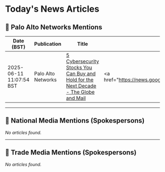 # Today's News Articles

## 📌 Palo Alto Networks Mentions

| Date (BST) | Publication | Title | Summary |
|------------|-------------|-------|---------|
| 2025-06-11 11:07:54 BST | Palo Alto Networks | [5 Cybersecurity Stocks You Can Buy and Hold for the Next Decade - The Globe and Mail](https://news.google.com/rss/articles/CBMi5AFBVV95cUxQNzU3Qkg4QjVQbGVuUjZuLXpMVHFpUXZuZWw1UE1xejRJVU5XV3BmQlpyWXNXRGRzaHJKeHdXaEtDbE1ZeWhiYkdvREFRUXV0SFRjSl9kWnZZamtYT0NOajhCQ1Fqdkp6Ykx4SGNhRnZoU0VPZUpLM2JvdkpYeEwzSC1nYkdleDVFMmJJRm9WSUd2WElpaldJZzFhUkxyeW5heWVWcHI3TGdhWjhHNllUaG1WM2hUcDVRRzRQZFlNZXp3azhmREprbGRuajZVWll2VmxSRUV4dEFzVFJYSlNxMW56d3o?oc=5) | <a href="https://news.google.com/rss/articles/CBMi5AFBVV95cUxQNzU3Qkg4QjVQbGVuUjZuLXpMVHFpUXZuZWw1UE1xejRJVU5XV3BmQlpyWXNXRGRzaHJKeHdXaEtDbE1ZeWhiYkdvREFRUXV0SFRjSl9kWnZZamtYT0NOajhCQ1Fqdkp6Ykx4SGNhRn... |

---
## 📰 National Media Mentions (Spokespersons)

_No articles found._

---
## 📘 Trade Media Mentions (Spokespersons)

_No articles found._
